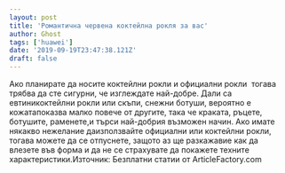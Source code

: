 ```yaml
---
layout: post
title: 'Романтична червена коктейлна рокля за вас'
author: Ghost
tags: ['huawei']
date: '2019-09-19T23:47:38.121Z'
draft: false
---
```


Ако планирате да носите коктейлни рокли и официални рокли  тогава трябва да сте сигурни, че изглеждате най-добре. Дали са евтиникоктейлни рокли или скъпи, снежни ботуши, вероятно е кожатапоказва малко повече от другите, така че краката, ръцете, ботушите, раменете,и търси най-добрия възможен начин. Ако имате някакво нежелание даизползвайте официални или коктейлни рокли, тогава можете да се отпуснете, защото аз ще разкажавие как да влезете във форма и да не се страхувате да покажете техните характеристики.Източник: Безплатни статии от ArticleFactory.com
